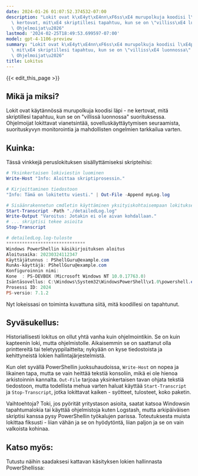 ```yaml
---
date: 2024-01-26 01:07:52.374532-07:00
description: "Lokit ovat k\xE4yt\xE4nn\xF6ss\xE4 murupolkuja koodisi l\xE4pi - ne\
  \ kertovat, mit\xE4 skriptillesi tapahtuu, kun se on \"villiss\xE4 luonnossa\" suorituksessa.\
  \ Ohjelmoijat\u2026"
lastmod: '2024-02-25T18:49:53.699597-07:00'
model: gpt-4-1106-preview
summary: "Lokit ovat k\xE4yt\xE4nn\xF6ss\xE4 murupolkuja koodisi l\xE4pi - ne kertovat,\
  \ mit\xE4 skriptillesi tapahtuu, kun se on \"villiss\xE4 luonnossa\" suorituksessa.\
  \ Ohjelmoijat\u2026"
title: Lokitus
---
```


{{< edit_this_page >}}

## Mikä ja miksi?
Lokit ovat käytännössä murupolkuja koodisi läpi - ne kertovat, mitä skriptillesi tapahtuu, kun se on "villissä luonnossa" suorituksessa. Ohjelmoijat lokittavat vianetsintää, sovelluskäyttäytymisen seuraamista, suorituskyvyn monitorointia ja mahdollisten ongelmien tarkkailua varten.

## Kuinka:
Tässä vinkkejä peruslokituksen sisällyttämiseksi skripteihisi:

```PowerShell
# Yksinkertaisen lokiviestin luominen
Write-Host "Info: Aloittaa skriptiprosessin."

# Kirjoittaminen tiedostoon
"Info: Tämä on lokitettu viesti." | Out-File -Append myLog.log

# Sisäänrakennetun cmdletin käyttäminen yksityiskohtaisempaan lokitukseen
Start-Transcript -Path "./detailedLog.log"
Write-Output "Varoitus: Jotakin ei ole aivan kohdallaan."
# ... skriptisi tekee asioita
Stop-Transcript

# detailedLog.log-tuloste
******************************
Windows PowerShellin käsikirjoituksen aloitus
Aloitusaika: 20230324112347
Käyttäjätunnus : PShellGuru@example.com
RunAs-käyttäjä: PShellGuru@example.com
Konfiguroinnin nimi: 
Kone  : PS-DEVBOX (Microsoft Windows NT 10.0.17763.0)
Isäntäsovellus: C:\Windows\System32\WindowsPowerShell\v1.0\powershell.exe
Prosessi ID: 2024
PS-versio: 7.1.2
```

Nyt lokeissasi on toiminta kuvattuna siitä, mitä koodillesi on tapahtunut.

## Syväsukellus:
Historiallisesti lokitus on ollut yhtä vanha kuin ohjelmointikin. Se on kuin kapteenin loki, mutta ohjelmistolle. Aikaisemmin se on saattanut olla printtereitä tai teletyyppilaitteita; nykyään on kyse tiedostoista ja kehittyneistä lokien hallintajärjestelmistä.

Kun olet syvällä PowerShellin juoksuhaudoissa, `Write-Host` on nopea ja likainen tapa, mutta se vain heittää tekstiä konsoliin, mikä ei ole hienoa arkistoinnin kannalta. `Out-File` tarjoaa yksinkertaisen tavan ohjata tekstiä tiedostoon, mutta todellista mehua varten haluat käyttää `Start-Transcript` ja `Stop-Transcript`, jotka lokittavat kaiken - syötteet, tulosteet, koko paketin.

Vaihtoehtoja? Toki, jos pyörität yritystason asioita, saatat katsoa Windowsin tapahtumalokia tai käyttää ohjelmistoja kuten Logstash, mutta arkipäiväisen skriptisi kanssa pysy PowerShellin työkalujen parissa. Toteutuksesta muista lokittaa fiksusti - liian vähän ja se on hyödytöntä, liian paljon ja se on vain valkoista kohinaa.

## Katso myös:
Tutustu näihin saadaksesi kattavan käsityksen lokien hallinnasta PowerShellissa:
